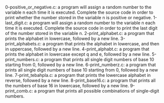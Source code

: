 0-positive_or_negative.c: a program will assign a random number to the variable n each time it is executed. Complete the source code in order to print whether the number stored in the variable n is positive or negative.
1-last_digit.c: a program will assign a random number to the variable n each time it is executed. Complete the source code in order to print the last digit of the number stored in the variable n.
2-print_alphabet.c: a program that prints the alphabet in lowercase, followed by a new line.
3-print_alphabets.c: a program that prints the alphabet in lowercase, and then in uppercase, followed by a new line.
4-print_alphabt.c: a program that prints the alphabet in lowercase except q and e, followed by a new line.
5-print_numbers.c: a program that prints all single digit numbers of base 10 starting from 0, followed by a new line.
6-print_numberz.c: a program that prints all single digit numbers of base 10 starting from 0, followed by a new line.
7-print_tebahpla.c: a program that prints the lowercase alphabet in reverse, followed by a new line.
8-print_base16.c: a program that prints all the numbers of base 16 in lowercase, followed by a new line.
9-print_comb.c: a program that prints all possible combinations of single-digit numbers.


